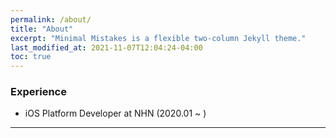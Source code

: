 ```yaml
---
permalink: /about/
title: "About"
excerpt: "Minimal Mistakes is a flexible two-column Jekyll theme."
last_modified_at: 2021-11-07T12:04:24-04:00
toc: true
---
```


### Experience
* iOS Platform Developer at NHN (2020.01 ~ )

---
